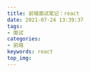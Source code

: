 ```yaml
---
title: 前端面试笔记：react
date: 2021-07-24 13:39:37
tags:
- 面试
categories:
- 前端
keywords: react
top_img:
---
```

